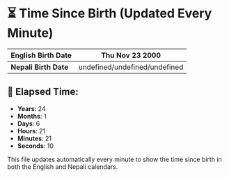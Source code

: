 # ⏳ Time Since Birth (Updated Every Minute)

| **English Birth Date** | Thu Nov 23 2000 |
|------------------------|-------------------------------------|
| **Nepali Birth Date**  | undefined/undefined/undefined                  |

## 📅 Elapsed Time:

- **Years**: 24
- **Months**: 1
- **Days**: 6
- **Hours**: 21
- **Minutes**: 21
- **Seconds**: 10

This file updates automatically every minute to show the time since birth in both the English and Nepali calendars.